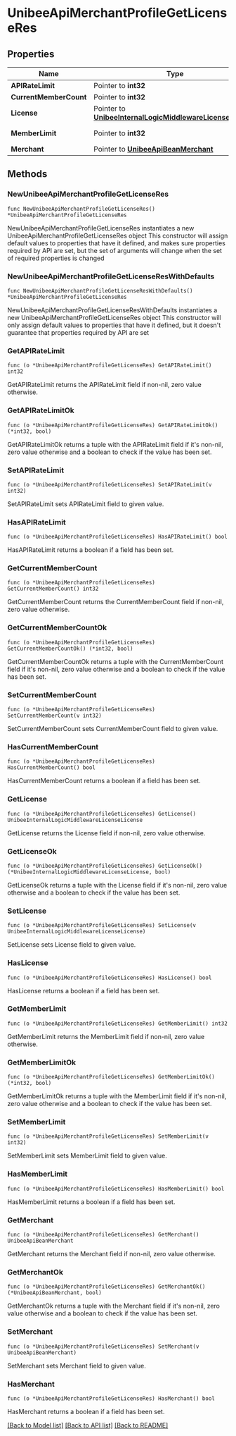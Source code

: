 # UnibeeApiMerchantProfileGetLicenseRes

## Properties

Name | Type | Description | Notes
------------ | ------------- | ------------- | -------------
**APIRateLimit** | Pointer to **int32** | APIRateLimit | [optional] 
**CurrentMemberCount** | Pointer to **int32** | CurrentMemberCount | [optional] 
**License** | Pointer to [**UnibeeInternalLogicMiddlewareLicenseLicense**](UnibeeInternalLogicMiddlewareLicenseLicense.md) |  | [optional] 
**MemberLimit** | Pointer to **int32** | MemberLimit, -1&#x3D;Unlimited | [optional] 
**Merchant** | Pointer to [**UnibeeApiBeanMerchant**](UnibeeApiBeanMerchant.md) |  | [optional] 

## Methods

### NewUnibeeApiMerchantProfileGetLicenseRes

`func NewUnibeeApiMerchantProfileGetLicenseRes() *UnibeeApiMerchantProfileGetLicenseRes`

NewUnibeeApiMerchantProfileGetLicenseRes instantiates a new UnibeeApiMerchantProfileGetLicenseRes object
This constructor will assign default values to properties that have it defined,
and makes sure properties required by API are set, but the set of arguments
will change when the set of required properties is changed

### NewUnibeeApiMerchantProfileGetLicenseResWithDefaults

`func NewUnibeeApiMerchantProfileGetLicenseResWithDefaults() *UnibeeApiMerchantProfileGetLicenseRes`

NewUnibeeApiMerchantProfileGetLicenseResWithDefaults instantiates a new UnibeeApiMerchantProfileGetLicenseRes object
This constructor will only assign default values to properties that have it defined,
but it doesn't guarantee that properties required by API are set

### GetAPIRateLimit

`func (o *UnibeeApiMerchantProfileGetLicenseRes) GetAPIRateLimit() int32`

GetAPIRateLimit returns the APIRateLimit field if non-nil, zero value otherwise.

### GetAPIRateLimitOk

`func (o *UnibeeApiMerchantProfileGetLicenseRes) GetAPIRateLimitOk() (*int32, bool)`

GetAPIRateLimitOk returns a tuple with the APIRateLimit field if it's non-nil, zero value otherwise
and a boolean to check if the value has been set.

### SetAPIRateLimit

`func (o *UnibeeApiMerchantProfileGetLicenseRes) SetAPIRateLimit(v int32)`

SetAPIRateLimit sets APIRateLimit field to given value.

### HasAPIRateLimit

`func (o *UnibeeApiMerchantProfileGetLicenseRes) HasAPIRateLimit() bool`

HasAPIRateLimit returns a boolean if a field has been set.

### GetCurrentMemberCount

`func (o *UnibeeApiMerchantProfileGetLicenseRes) GetCurrentMemberCount() int32`

GetCurrentMemberCount returns the CurrentMemberCount field if non-nil, zero value otherwise.

### GetCurrentMemberCountOk

`func (o *UnibeeApiMerchantProfileGetLicenseRes) GetCurrentMemberCountOk() (*int32, bool)`

GetCurrentMemberCountOk returns a tuple with the CurrentMemberCount field if it's non-nil, zero value otherwise
and a boolean to check if the value has been set.

### SetCurrentMemberCount

`func (o *UnibeeApiMerchantProfileGetLicenseRes) SetCurrentMemberCount(v int32)`

SetCurrentMemberCount sets CurrentMemberCount field to given value.

### HasCurrentMemberCount

`func (o *UnibeeApiMerchantProfileGetLicenseRes) HasCurrentMemberCount() bool`

HasCurrentMemberCount returns a boolean if a field has been set.

### GetLicense

`func (o *UnibeeApiMerchantProfileGetLicenseRes) GetLicense() UnibeeInternalLogicMiddlewareLicenseLicense`

GetLicense returns the License field if non-nil, zero value otherwise.

### GetLicenseOk

`func (o *UnibeeApiMerchantProfileGetLicenseRes) GetLicenseOk() (*UnibeeInternalLogicMiddlewareLicenseLicense, bool)`

GetLicenseOk returns a tuple with the License field if it's non-nil, zero value otherwise
and a boolean to check if the value has been set.

### SetLicense

`func (o *UnibeeApiMerchantProfileGetLicenseRes) SetLicense(v UnibeeInternalLogicMiddlewareLicenseLicense)`

SetLicense sets License field to given value.

### HasLicense

`func (o *UnibeeApiMerchantProfileGetLicenseRes) HasLicense() bool`

HasLicense returns a boolean if a field has been set.

### GetMemberLimit

`func (o *UnibeeApiMerchantProfileGetLicenseRes) GetMemberLimit() int32`

GetMemberLimit returns the MemberLimit field if non-nil, zero value otherwise.

### GetMemberLimitOk

`func (o *UnibeeApiMerchantProfileGetLicenseRes) GetMemberLimitOk() (*int32, bool)`

GetMemberLimitOk returns a tuple with the MemberLimit field if it's non-nil, zero value otherwise
and a boolean to check if the value has been set.

### SetMemberLimit

`func (o *UnibeeApiMerchantProfileGetLicenseRes) SetMemberLimit(v int32)`

SetMemberLimit sets MemberLimit field to given value.

### HasMemberLimit

`func (o *UnibeeApiMerchantProfileGetLicenseRes) HasMemberLimit() bool`

HasMemberLimit returns a boolean if a field has been set.

### GetMerchant

`func (o *UnibeeApiMerchantProfileGetLicenseRes) GetMerchant() UnibeeApiBeanMerchant`

GetMerchant returns the Merchant field if non-nil, zero value otherwise.

### GetMerchantOk

`func (o *UnibeeApiMerchantProfileGetLicenseRes) GetMerchantOk() (*UnibeeApiBeanMerchant, bool)`

GetMerchantOk returns a tuple with the Merchant field if it's non-nil, zero value otherwise
and a boolean to check if the value has been set.

### SetMerchant

`func (o *UnibeeApiMerchantProfileGetLicenseRes) SetMerchant(v UnibeeApiBeanMerchant)`

SetMerchant sets Merchant field to given value.

### HasMerchant

`func (o *UnibeeApiMerchantProfileGetLicenseRes) HasMerchant() bool`

HasMerchant returns a boolean if a field has been set.


[[Back to Model list]](../README.md#documentation-for-models) [[Back to API list]](../README.md#documentation-for-api-endpoints) [[Back to README]](../README.md)


